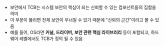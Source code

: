- 보안에서 TCB는 시스템 보안의 핵심이 되는 신뢰할 수 있는 컴포넌트들의 집합을 의미
- 이 부분이 뚫리면 전체 보안이 무너질 수 있기 때문에 "신뢰의 근간"이라고 볼 수 있음
- 예를 들어, OS라면 **커널, 드라이버, 보안 관련 핵심 라이브러리** 등이 포함되고, 하드웨어 레벨에서도 TCB가 정의 될 수 있음